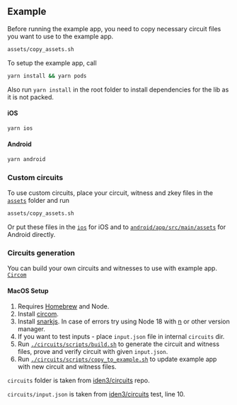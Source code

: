 
## Example

Before running the example app, you need to copy necessary circuit files you want to use to the example app.
```bash
assets/copy_assets.sh
```

To setup the example app, call
```bash
yarn install && yarn pods
```

Also run `yarn install` in the root folder to install dependencies for the lib as it is not packed.

#### iOS

```bash
yarn ios
```

#### Android

```bash
yarn android
```

### Custom circuits

To use custom circuits, place your circuit, witness and zkey files in the [`assets`](./assets) folder and run
```bash
assets/copy_assets.sh
```

Or put these files in the [`ios`](./ios) for iOS and to [`android/app/src/main/assets`](./android/app/src/main/assets) for Android directly.

### Circuits generation

You can build your own circuits and witnesses to use with example app. [`Circom`](https://docs.circom.io)

#### MacOS Setup

1. Requires [Homebrew](https://brew.sh/) and Node.
2. Install [circom](https://github.com/iden3/circom).
3. Install [snarkjs](https://github.com/iden3/snarkjs). In case of errors try using Node 18 with [n](https://www.npmjs.com/package/n/v/5.0.1) or other version manager.
  1. If you want to test inputs - place `input.json` file in internal `circuits` dir.
4. Run [`./circuits/scripts/build.sh`](./circuits/scripts/build.sh) to generate the circuit and witness files, prove and verify circuit with given `input.json`.
5. Run [`./circuits/scripts/copy_to_example.sh`](./circuits/scripts/copy_to_example.sh) to update example app with new circuit and witness files.

`circuits` folder is taken from [iden3/circuits](https://github.com/iden3/circuits/blob/master/test/circuits/authV2Test.circom) repo.

`circuits/input.json` is taken from [iden3/circuits](https://github.com/iden3/circuits/blob/master/test/auth/authV2.test.ts) test, line 10.

